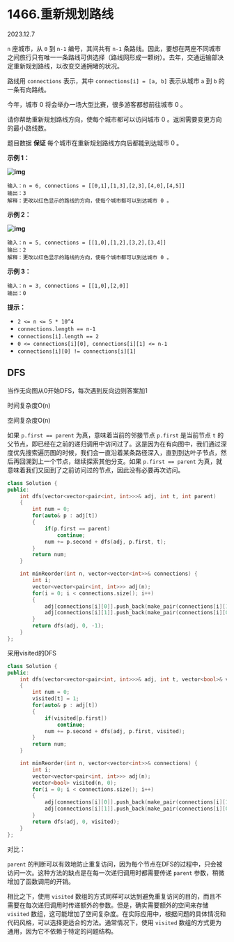 # 1466.重新规划路线

2023.12.7

`n` 座城市，从 `0` 到 `n-1` 编号，其间共有 `n-1` 条路线。因此，要想在两座不同城市之间旅行只有唯一一条路线可供选择（路线网形成一颗树）。去年，交通运输部决定重新规划路线，以改变交通拥堵的状况。

路线用 `connections` 表示，其中 `connections[i] = [a, b]` 表示从城市 `a` 到 `b` 的一条有向路线。

今年，城市 0 将会举办一场大型比赛，很多游客都想前往城市 0 。

请你帮助重新规划路线方向，使每个城市都可以访问城市 0 。返回需要变更方向的最小路线数。

题目数据 **保证** 每个城市在重新规划路线方向后都能到达城市 0 。

**示例 1：**

**![img](https://assets.leetcode-cn.com/aliyun-lc-upload/uploads/2020/05/30/sample_1_1819.png)**

```
输入：n = 6, connections = [[0,1],[1,3],[2,3],[4,0],[4,5]]
输出：3
解释：更改以红色显示的路线的方向，使每个城市都可以到达城市 0 。
```

**示例 2：**

**![img](https://assets.leetcode-cn.com/aliyun-lc-upload/uploads/2020/05/30/sample_2_1819.png)**

```
输入：n = 5, connections = [[1,0],[1,2],[3,2],[3,4]]
输出：2
解释：更改以红色显示的路线的方向，使每个城市都可以到达城市 0 。
```

**示例 3：**

```
输入：n = 3, connections = [[1,0],[2,0]]
输出：0
```

**提示：**

- `2 <= n <= 5 * 10^4`
- `connections.length == n-1`
- `connections[i].length == 2`
- `0 <= connections[i][0], connections[i][1] <= n-1`
- `connections[i][0] != connections[i][1]`



## DFS

当作无向图从0开始DFS，每次遇到反向边则答案加1

时间复杂度O(n)

空间复杂度O(n)

如果 `p.first == parent` 为真，意味着当前的邻接节点 `p.first` 是当前节点 `t` 的父节点，即已经在之前的递归调用中访问过了。这是因为在有向图中，我们通过深度优先搜索遍历图的时候，我们会一直沿着某条路径深入，直到到达叶子节点，然后再回溯到上一个节点，继续探索其他分支。如果 `p.first == parent` 为真，就意味着我们又回到了之前访问过的节点，因此没有必要再次访问。

```c++
class Solution {
public:
    int dfs(vector<vector<pair<int, int>>>& adj, int t, int parent)
    {
        int num = 0;
        for(auto& p : adj[t])
        {
            if(p.first == parent)
                continue;
            num += p.second + dfs(adj, p.first, t);
        }
        return num;
    }

    int minReorder(int n, vector<vector<int>>& connections) {
        int i;
        vector<vector<pair<int, int>>> adj(n);
        for(i = 0; i < connections.size(); i++)
        {
            adj[connections[i][0]].push_back(make_pair(connections[i][1], 1));
            adj[connections[i][1]].push_back(make_pair(connections[i][0], 0));
        }
        return dfs(adj, 0, -1);
    }
};
```

采用visited的DFS

```c++
class Solution {
public:
    int dfs(vector<vector<pair<int, int>>>& adj, int t, vector<bool>& visited)
    {
        int num = 0;
        visited[t] = 1;
        for(auto& p : adj[t])
        {
            if(visited[p.first])
                continue;
            num += p.second + dfs(adj, p.first, visited);
        }
        return num;
    }

    int minReorder(int n, vector<vector<int>>& connections) {
        int i;
        vector<vector<pair<int, int>>> adj(n);
        vector<bool> visited(n, 0);
        for(i = 0; i < connections.size(); i++)
        {
            adj[connections[i][0]].push_back(make_pair(connections[i][1], 1));
            adj[connections[i][1]].push_back(make_pair(connections[i][0], 0));
        }
        return dfs(adj, 0, visited);
    }
};
```

对比：

`parent` 的判断可以有效地防止重复访问，因为每个节点在DFS的过程中，只会被访问一次。这种方法的缺点是在每一次递归调用时都需要传递 `parent` 参数，稍微增加了函数调用的开销。

相比之下，使用 `visited` 数组的方式同样可以达到避免重复访问的目的，而且不需要在每次递归调用时传递额外的参数。但是，确实需要额外的空间来存储 `visited` 数组，这可能增加了空间复杂度。在实际应用中，根据问题的具体情况和代码风格，可以选择更适合的方法。通常情况下，使用 `visited` 数组的方式更为通用，因为它不依赖于特定的问题结构。